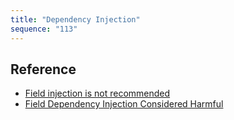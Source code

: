 ```yaml
---
title: "Dependency Injection"
sequence: "113"
---
```


## Reference

- [Field injection is not recommended](https://blog.csdn.net/Li_Ya_Fei/article/details/104448398)
- [Field Dependency Injection Considered Harmful](https://www.vojtechruzicka.com/field-dependency-injection-considered-harmful/)
